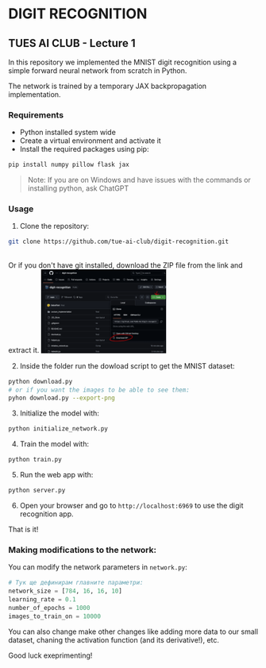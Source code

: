 # DIGIT RECOGNITION
## TUES AI CLUB - Lecture 1

In this repository we implemented the MNIST digit recognition using a simple forward neural network from scratch in Python. 

The network is trained by a temporary JAX backpropagation implementation.

### Requirements
- Python installed system wide
- Create a virtual environment and activate it
- Install the required packages using pip:
```bash
pip install numpy pillow flask jax
```

> Note:
> If you are on Windows and have issues with the commands or 
> installing python, ask ChatGPT

### Usage
1. Clone the repository:
```bash
git clone https://github.com/tue-ai-club/digit-recognition.git
```
<br>
Or if you don't have git installed, download the ZIP file from the link and extract it.
<!-- ![image](how-to-download.png) -->
<img src="how-to-download.png" width="50%">

<br>

2. Inside the folder run the dowload script to get the MNIST dataset:
```bash
python download.py
# or if you want the images to be able to see them:
pyhon download.py --export-png
```
3. Initialize the model with:
```bash
python initialize_network.py
```
4. Train the model with:
```bash
python train.py
```
5. Run the web app with:
```bash
python server.py
```
6. Open your browser and go to `http://localhost:6969` to use the digit recognition app.

That is it!

### Making modifications to the network:
You can modify the network parameters in `network.py`:
```python
# Тук ще дефинирам главните параметри:
network_size = [784, 16, 16, 10]
learning_rate = 0.1
number_of_epochs = 1000
images_to_train_on = 10000
```

You can also change make other changes like adding more data to our small dataset, chaning the activation function (and its derivative!), etc.

Good luck exeprimenting!
